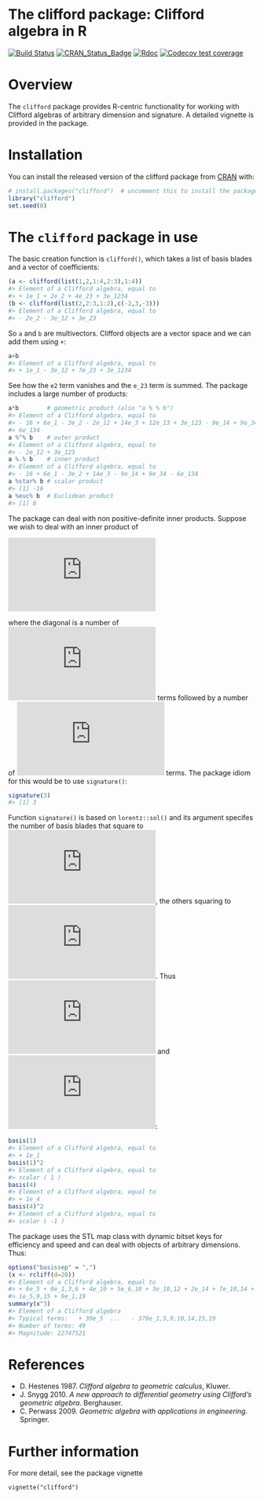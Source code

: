 The clifford package: Clifford algebra in R
================

<!-- README.md is generated from README.Rmd. Please edit that file -->

<!-- badges: start -->

[![Build
Status](https://travis-ci.org/RobinHankin/clifford.svg?branch=master)](https://travis-ci.org/RobinHankin/clifford)
[![CRAN\_Status\_Badge](https://www.r-pkg.org/badges/version/clifford)](https://cran.r-project.org/package=clifford)
[![Rdoc](http://www.rdocumentation.org/badges/version/clifford)](http://www.rdocumentation.org/packages/clifford)
[![Codecov test
coverage](https://codecov.io/gh/RobinHankin/clifford/branch/master/graph/badge.svg)](https://codecov.io/gh/RobinHankin/clifford/branch/master)
<!-- badges: end -->

# Overview

The `clifford` package provides R-centric functionality for working with
Clifford algebras of arbitrary dimension and signature. A detailed
vignette is provided in the package.

# Installation

You can install the released version of the clifford package from
[CRAN](https://CRAN.R-project.org) with:

``` r
# install.packages("clifford")  # uncomment this to install the package
library("clifford")
set.seed(0)
```

# The `clifford` package in use

The basic creation function is `clifford()`, which takes a list of basis
blades and a vector of coefficients:

``` r
(a <- clifford(list(1,2,1:4,2:3),1:4))
#> Element of a Clifford algebra, equal to
#> + 1e_1 + 2e_2 + 4e_23 + 3e_1234
(b <- clifford(list(2,2:3,1:2),c(-2,3,-3)))
#> Element of a Clifford algebra, equal to
#> - 2e_2 - 3e_12 + 3e_23
```

So `a` and `b` are multivectors. Clifford objects are a vector space and
we can add them using `+`:

``` r
a+b
#> Element of a Clifford algebra, equal to
#> + 1e_1 - 3e_12 + 7e_23 + 3e_1234
```

See how the `e2` term vanishes and the `e_23` term is summed. The
package includes a large number of products:

``` r
a*b        # geometric product (also "a % % b")
#> Element of a Clifford algebra, equal to
#> - 16 + 6e_1 - 3e_2 - 2e_12 + 14e_3 + 12e_13 + 3e_123 - 9e_14 + 9e_34 -
#> 6e_134
a %^% b    # outer product
#> Element of a Clifford algebra, equal to
#> - 2e_12 + 3e_123
a %.% b    # inner product
#> Element of a Clifford algebra, equal to
#> - 16 + 6e_1 - 3e_2 + 14e_3 - 9e_14 + 9e_34 - 6e_134
a %star% b # scalar product
#> [1] -16
a %euc% b  # Euclidean product
#> [1] 8
```

The package can deal with non positive-definite inner products. Suppose
we wish to deal with an inner product of

  
![
\\begin{pmatrix}
\+1 & 0 & 0 & 0 & 0\\\\
0 &+1 & 0 & 0 & 0\\\\
0 & 0 &+1 & 0 & 0\\\\
0 & 0 & 0 &-1 & 0\\\\
0 & 0 & 0 & 0 &-1
\\end{pmatrix}
](https://latex.codecogs.com/png.latex?%0A%5Cbegin%7Bpmatrix%7D%0A%2B1%20%26%200%20%26%200%20%26%200%20%26%200%5C%5C%0A%200%20%26%2B1%20%26%200%20%26%200%20%26%200%5C%5C%0A%200%20%26%200%20%26%2B1%20%26%200%20%26%200%5C%5C%0A%200%20%26%200%20%26%200%20%26-1%20%26%200%5C%5C%0A%200%20%26%200%20%26%200%20%26%200%20%26-1%0A%5Cend%7Bpmatrix%7D%0A
"
\\begin{pmatrix}
+1 & 0 & 0 & 0 & 0\\\\
 0 &+1 & 0 & 0 & 0\\\\
 0 & 0 &+1 & 0 & 0\\\\
 0 & 0 & 0 &-1 & 0\\\\
 0 & 0 & 0 & 0 &-1
\\end{pmatrix}
")  

where the diagonal is a number of
![+1](https://latex.codecogs.com/png.latex?%2B1 "+1") terms followed by
a number of ![-1](https://latex.codecogs.com/png.latex?-1 "-1") terms.
The package idiom for this would be to use `signature()`:

``` r
signature(3)
#> [1] 3
```

Function `signature()` is based on `lorentz::sol()` and its argument
specifes the number of basis blades that square to
![+1](https://latex.codecogs.com/png.latex?%2B1 "+1"), the others
squaring to ![-1](https://latex.codecogs.com/png.latex?-1 "-1"). Thus
![e\_1^2=e\_2^2=e\_3^2=1](https://latex.codecogs.com/png.latex?e_1%5E2%3De_2%5E2%3De_3%5E2%3D1
"e_1^2=e_2^2=e_3^2=1") and
![e\_4^2=e\_5^2=-1](https://latex.codecogs.com/png.latex?e_4%5E2%3De_5%5E2%3D-1
"e_4^2=e_5^2=-1"):

``` r
basis(1)
#> Element of a Clifford algebra, equal to
#> + 1e_1
basis(1)^2
#> Element of a Clifford algebra, equal to
#> scalar ( 1 )
basis(4)
#> Element of a Clifford algebra, equal to
#> + 1e_4
basis(4)^2
#> Element of a Clifford algebra, equal to
#> scalar ( -1 )
```

The package uses the STL map class with dynamic bitset keys for
efficiency and speed and can deal with objects of arbitrary dimensions.
Thus:

``` r
options("basissep" = ",")
(x <- rcliff(d=20))
#> Element of a Clifford algebra, equal to
#> + 6e_5 + 8e_1,3,6 + 4e_10 + 5e_6,10 + 3e_10,12 + 2e_14 + 7e_10,14 +
#> 1e_5,9,15 + 9e_1,19
summary(x^3)
#> Element of a Clifford algebra 
#> Typical terms:   + 30e_5  ...   - 378e_1,5,9,10,14,15,19 
#> Number of terms: 49 
#> Magnitude: 22747521
```

# References

  - D. Hestenes 1987. *Clifford algebra to geometric calculus*, Kluwer.
  - J. Snygg 2010. *A new approach to differential geometry using
    Clifford’s geometric algebra*. Berghauser.
  - C. Perwass 2009. *Geometric algebra with applications in
    engineering*. Springer.

# Further information

For more detail, see the package vignette

`vignette("clifford")`
